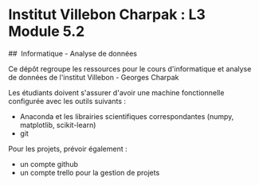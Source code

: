 # Institut Villebon Charpak : L3 Module 5.2 
##  Informatique - Analyse de données 

Ce dépôt regroupe les ressources pour le cours d'informatique et analyse de données de l'institut Villebon - Georges Charpak

Les étudiants doivent s'assurer d'avoir une machine fonctionnelle configurée avec les outils suivants :

+ Anaconda et les librairies scientifiques correspondantes (numpy, matplotlib, scikit-learn)  
+ git 

Pour les projets, prévoir également :  

+ un compte github 
+ un compte trello pour la gestion de projets 

